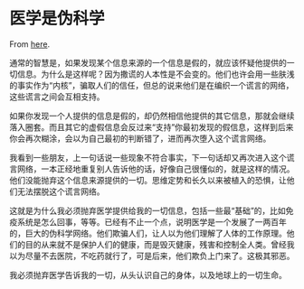 # 医学是伪科学

From [here](https://yinwang1.substack.com/p/d7e).

通常的智慧是，如果发现某个信息来源的一个信息是假的，就应该怀疑他提供的一切信息。为什么是这样呢？因为撒谎的人本性是不会变的。他们也许会用一些肤浅的事实作为“内核”，骗取人们的信任，但总的说来他们是在编织一个谎言的网络，这些谎言之间会互相支持。

如果你发现一个人提供的信息是假的，却仍然相信他提供的其它信息，那就会继续落入圈套。而且其它的虚假信息会反过来“支持”你最初发现的假信息，这样到后来你会再次糊涂，会以为自己最初的判断错了，进而再次堕入这个谎言网络。

我看到一些朋友，上一句话说一些现象不符合事实，下一句话却又再次进入这个谎言网络，一本正经地重复别人告诉他的话，好像自己很懂似的，就是这样的情况。他们没能抛弃这个信息来源提供的一切。思维定势和长久以来被植入的恐惧，让他们无法摆脱这个谎言网络。

这就是为什么我必须抛弃医学提供给我的一切信息，包括一些最“基础”的，比如免疫系统是怎么回事，等等。已经有不止一个点，说明医学是一个发展了一两百年的，巨大的伪科学网络。他们欺骗人们，让人以为他们理解了人体的工作原理。他们的目的从来就不是保护人们的健康，而是毁灭健康，残害和控制全人类。曾经我以为尽量不去医院，不吃药就行了，可是后来，他们欺负上门来了。这极其邪恶。

我必须抛弃医学告诉我的一切，从头认识自己的身体，以及地球上的一切生命。
